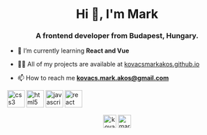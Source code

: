 <h1 align="center">Hi 👋, I'm Mark</h1>
<h3 align="center">A frontend developer from Budapest, Hungary.</h3>

- 🌱 I’m currently learning **React and Vue**

- 👨‍💻 All of my projects are available at [kovacsmarkakos.github.io](kovacsmarkakos.github.io)

- 📫 How to reach me **kovacs.mark.akos@gmail.com**

<p align="left"><img src="https://devicons.github.io/devicon/devicon.git/icons/css3/css3-original-wordmark.svg" alt="css3" width="40" height="40"/> <img src="https://devicons.github.io/devicon/devicon.git/icons/html5/html5-original-wordmark.svg" alt="html5" width="40" height="40"/> <img src="https://devicons.github.io/devicon/devicon.git/icons/javascript/javascript-original.svg" alt="javascript" width="40" height="40"/> <img src="https://devicons.github.io/devicon/devicon.git/icons/react/react-original-wordmark.svg" alt="react" width="40" height="40"/></p>

<p align="center"> 
<a href="https://codepen.io/kovacsmarkakos" target="blank"><img align="center" src="https://cdn.jsdelivr.net/npm/simple-icons@3.0.1/icons/codepen.svg" alt="kovacsmarkakos" height="30" width="30" /></a>
<a href="https://instagram.com/mark.akos" target="blank"><img align="center" src="https://cdn.jsdelivr.net/npm/simple-icons@3.0.1/icons/instagram.svg" alt="mark.akos" height="30" width="30" /></a>
</p>
